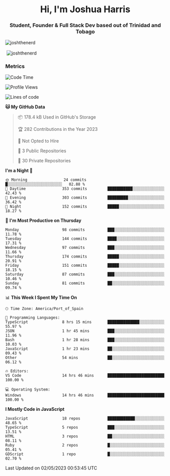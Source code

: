<h1 align="center">Hi, I'm Joshua Harris</h1>
<h3 align="center">Student, Founder & Full Stack Dev based out of Trinidad and Tobago</h3>

<p align="left"> <img src="https://komarev.com/ghpvc/?username=JoshTheDeveloperr" alt="joshthenerd" /> </p>

<p>&nbsp;<img align="center" src="https://github-readme-stats.vercel.app/api?username=JoshTheDeveloperr&show_icons=true&count_private=true" alt="joshthenerd" /></p>

### Metrics

<!--START_SECTION:waka-->
![Code Time](http://img.shields.io/badge/Code%20Time-320%20hrs%2030%20mins-blue)

![Profile Views](http://img.shields.io/badge/Profile%20Views-0-blue)

![Lines of code](https://img.shields.io/badge/From%20Hello%20World%20I%27ve%20Written-3.1%20million%20lines%20of%20code-blue)

**🐱 My GitHub Data** 

> 📦 178.4 kB Used in GitHub's Storage 
 > 
> 🏆 282 Contributions in the Year 2023
 > 
> 🚫 Not Opted to Hire
 > 
> 📜 3 Public Repositories 
 > 
> 🔑 30 Private Repositories 
 > 
**I'm a Night 🦉** 

```text
🌞 Morning                24 commits          █░░░░░░░░░░░░░░░░░░░░░░░░   02.88 % 
🌆 Daytime                353 commits         ███████████░░░░░░░░░░░░░░   42.43 % 
🌃 Evening                303 commits         █████████░░░░░░░░░░░░░░░░   36.42 % 
🌙 Night                  152 commits         █████░░░░░░░░░░░░░░░░░░░░   18.27 % 
```
📅 **I'm Most Productive on Thursday** 

```text
Monday                   98 commits          ███░░░░░░░░░░░░░░░░░░░░░░   11.78 % 
Tuesday                  144 commits         ████░░░░░░░░░░░░░░░░░░░░░   17.31 % 
Wednesday                97 commits          ███░░░░░░░░░░░░░░░░░░░░░░   11.66 % 
Thursday                 174 commits         █████░░░░░░░░░░░░░░░░░░░░   20.91 % 
Friday                   151 commits         █████░░░░░░░░░░░░░░░░░░░░   18.15 % 
Saturday                 87 commits          ███░░░░░░░░░░░░░░░░░░░░░░   10.46 % 
Sunday                   81 commits          ██░░░░░░░░░░░░░░░░░░░░░░░   09.74 % 
```


📊 **This Week I Spent My Time On** 

```text
🕑︎ Time Zone: America/Port_of_Spain

💬 Programming Languages: 
TypeScript               8 hrs 15 mins       ██████████████░░░░░░░░░░░   55.97 % 
JSON                     1 hr 45 mins        ███░░░░░░░░░░░░░░░░░░░░░░   11.96 % 
Bash                     1 hr 28 mins        ███░░░░░░░░░░░░░░░░░░░░░░   10.03 % 
JavaScript               1 hr 23 mins        ██░░░░░░░░░░░░░░░░░░░░░░░   09.43 % 
Other                    54 mins             ██░░░░░░░░░░░░░░░░░░░░░░░   06.12 % 

🔥 Editors: 
VS Code                  14 hrs 46 mins      █████████████████████████   100.00 % 

💻 Operating System: 
Windows                  14 hrs 46 mins      █████████████████████████   100.00 % 
```

**I Mostly Code in JavaScript** 

```text
JavaScript               18 repos            ████████████░░░░░░░░░░░░░   48.65 % 
TypeScript               5 repos             ███░░░░░░░░░░░░░░░░░░░░░░   13.51 % 
HTML                     3 repos             ██░░░░░░░░░░░░░░░░░░░░░░░   08.11 % 
Ruby                     2 repos             █░░░░░░░░░░░░░░░░░░░░░░░░   05.41 % 
GDScript                 1 repo              █░░░░░░░░░░░░░░░░░░░░░░░░   02.70 % 
```




 Last Updated on 02/05/2023 00:53:45 UTC
<!--END_SECTION:waka-->
